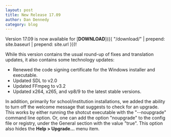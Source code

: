 ```yaml
---
layout: post
title: New Release 17.09
author: Dan Dennedy
category: blog
---
```

Version 17.09 is now available for [**DOWNLOAD**]({{ "/download/" | prepend: site.baseurl | prepend: site.url }})!

While this version contains the usual round-up of fixes and translation updates,
it also contains some technology updates:

* Renewed the code signing certificate for the Windows installer and executable.
* Updated SDL to v2.0
* Updated FFmpeg to v3.2
* Updated x264, x265, and vp8/9 to the latest stable versions.

In addition, primarily for school/institution installations, we added the
ability to turn off the welcome message that suggests to check for an upgrade.
This works by either running the shotcut executable with the "--noupgrade"
command line option. Or, one can add the option "noupgrade" to the config file
or registry, under the General section with the value "true".
This option also hides the **Help &gt; Upgrade...** menu item.
